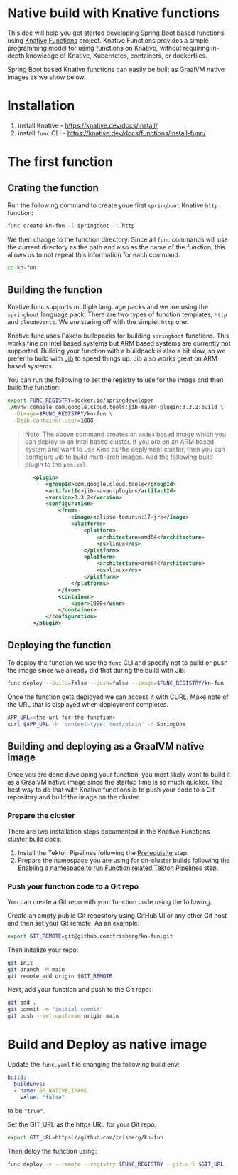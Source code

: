 # Native build with Knative functions

This doc will help you get started developing Spring Boot based functions using [Knative](https://knative.dev/docs/) [Functions](https://knative.dev/docs/functions/) project.
Knative Functions provides a simple programming model for using functions on Knative, without requiring in-depth knowledge of Knative, Kubernetes, containers, or dockerfiles.

Spring Boot based Knative functions can easily be built as GraalVM native images as we show below. 

# Installation

1. install Knative - https://knative.dev/docs/install/
1. install `func` CLI - https://knative.dev/docs/functions/install-func/

# The first function

## Crating the function

Run the following command to create youe first `springboot` Knative `http` function:

```sh
func create kn-fun -l springboot -t http
```

We then change to the function directory. Since all `func` commands will use the current directory as the path and also as the name of the function, this allows us to not repeat this information for each command.

```sh
cd kn-fun
```

## Building the function

Knative func supports multiple language packs and we are using the `springboot` language pack.
There are two types of function templates, `http` and `cloudevents`. We are staring off with the simpler `http` one.

Knative func uses Paketo buildpacks for building `springboot` functions. This works fine on Intel based systems but ARM based systems are currently not supported. Building your function with a buildpack is also a bit slow, so we prefer to build with [Jib](https://github.com/GoogleContainerTools/jib) to speed things up. Jib also works great on ARM based systems.

You can run the following to set the registry to use for the image and then build the function:

```sh
export FUNC_REGISTRY=docker.io/springdeveloper
./mvnw compile com.google.cloud.tools:jib-maven-plugin:3.3.2:build \
  -Dimage=$FUNC_REGISTRY/kn-fun \
  -Djib.container.user=1000
```

> Note: The above command creates an `amd64` based image which you can deploy to an Intel based cluster. If you are on an ARM based system and want to use Kind as the deplyment cluster, then you can configure Jib to build multi-arch images. Add the following build plugin to the `pom.xml`.
```xml
        <plugin>
            <groupId>com.google.cloud.tools</groupId>
            <artifactId>jib-maven-plugin</artifactId>
            <version>3.3.2</version>
            <configuration>
                <from>
                    <image>eclipse-temurin:17-jre</image>
                    <platforms>
                        <platform>
                            <architecture>amd64</architecture>
                            <os>linux</os>
                        </platform>
                        <platform>
                            <architecture>arm64</architecture>
                            <os>linux</os>
                        </platform>
                    </platforms>
                </from>
                <container>
                    <user>1000</user>
                </container>
            </configuration>
        </plugin>
```

## Deploying the function

To deploy the function we use the `func` CLI and specify not to build or push the image since we already did that during the build with Jib:

```sh
func deploy --build=false --push=false --image=$FUNC_REGISTRY/kn-fun
```

Once the function gets deployed we can access it with CURL. Make note of the URL that is displayed when deployment completes.

```sh
APP_URL=<the-url-for-the-function>
curl $APP_URL -H 'content-type: text/plain' -d SpringOne
```

## Building and deploying as a GraalVM native image

Once you are done developing your function, you most likely want to build it as a GraalVM native image since the startup time is so much quicker. The best way to do that with Knative functions is to push your code to a Git repository and build the image on the cluster.

### Prepare the cluster

There are two installation steps documented in the Knative Functions cluster build docs:

1. Install the Tekton Pipelines following the [Prerequisite](https://github.com/knative/func/blob/main/docs/building-functions/on_cluster_build.md#prerequisite) step.
1. Prepare the namespace you are using for on-cluster builds following the [Enabling a namespace to run Function related Tekton Pipelines](https://github.com/knative/func/blob/main/docs/building-functions/on_cluster_build.md#enabling-a-namespace-to-run-function-related-tekton-pipelines) step.

### Push your function code to a Git repo

You can create a Git repo with your function code using the following.

Create an empty public Git repository using GitHub UI or any other Git host and then set your Git remote.
As an example:

```sh
export GIT_REMOTE=git@github.com:trisberg/kn-fun.git
```

Then initalize your repo:

```sh
git init
git branch -M main
git remote add origin $GIT_REMOTE
```

Next, add your function and push to the Git repo:

```sh
git add .
git commit -m "initial commit"
git push --set-upstream origin main
```

# Build and Deploy as native image

Update the `func.yaml` file changing the following build env:

```yaml
build:
  buildEnvs:
  - name: BP_NATIVE_IMAGE
    value: "false"
```

to be `"true"`.

Set the GIT_URL as the https URL for your Git repo:

```sh
export GIT_URL=https://github.com/trisberg/kn-fun
```

Then deloy the function using:

```sh
func deploy -v --remote --registry $FUNC_REGISTRY --git-url $GIT_URL
```
